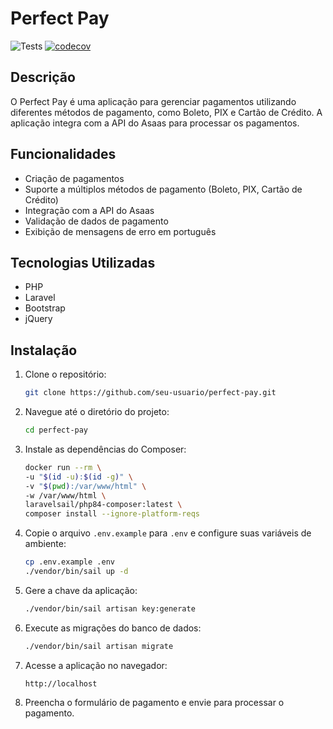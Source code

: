 # Perfect Pay

![Tests](https://github.com/seu-usuario/perfect-pay/actions/workflows/laravel.yml/badge.svg)
[![codecov](https://codecov.io/gh/seu-usuario/perfect-pay/branch/main/graph/badge.svg)](https://codecov.io/gh/seu-usuario/perfect-pay)

## Descrição

O Perfect Pay é uma aplicação para gerenciar pagamentos utilizando diferentes métodos de pagamento, como Boleto, PIX e Cartão de Crédito. A aplicação integra com a API do Asaas para processar os pagamentos.

## Funcionalidades

- Criação de pagamentos
- Suporte a múltiplos métodos de pagamento (Boleto, PIX, Cartão de Crédito)
- Integração com a API do Asaas
- Validação de dados de pagamento
- Exibição de mensagens de erro em português

## Tecnologias Utilizadas

- PHP
- Laravel
- Bootstrap
- jQuery

## Instalação

1. Clone o repositório:

    ```bash
    git clone https://github.com/seu-usuario/perfect-pay.git
    ```

2. Navegue até o diretório do projeto:

    ```bash
    cd perfect-pay
    ```

3. Instale as dependências do Composer:

    ```bash
    docker run --rm \
    -u "$(id -u):$(id -g)" \
    -v "$(pwd):/var/www/html" \
    -w /var/www/html \
    laravelsail/php84-composer:latest \
    composer install --ignore-platform-reqs
    ```

4. Copie o arquivo `.env.example` para `.env` e configure suas variáveis de ambiente:

    ```bash
    cp .env.example .env
    ./vendor/bin/sail up -d
    ```

5. Gere a chave da aplicação:

    ```bash
    ./vendor/bin/sail artisan key:generate
    ```

6. Execute as migrações do banco de dados:

    ```bash
    ./vendor/bin/sail artisan migrate
    ```

7. Acesse a aplicação no navegador:

    ```
    http://localhost
    ```

8. Preencha o formulário de pagamento e envie para processar o pagamento.

